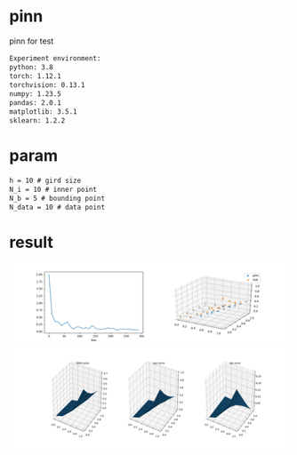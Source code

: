 # pinn
pinn for test

    Experiment environment:
    python: 3.8
    torch: 1.12.1
    torchvision: 0.13.1
    numpy: 1.23.5
    pandas: 2.0.1
    matplotlib: 3.5.1
    sklearn: 1.2.2

# param
    h = 10 # gird size
    N_i = 10 # inner point
    N_b = 5 # bounding point
    N_data = 10 # data point

# result

![image](Loss.png)
![image](absError.png)

